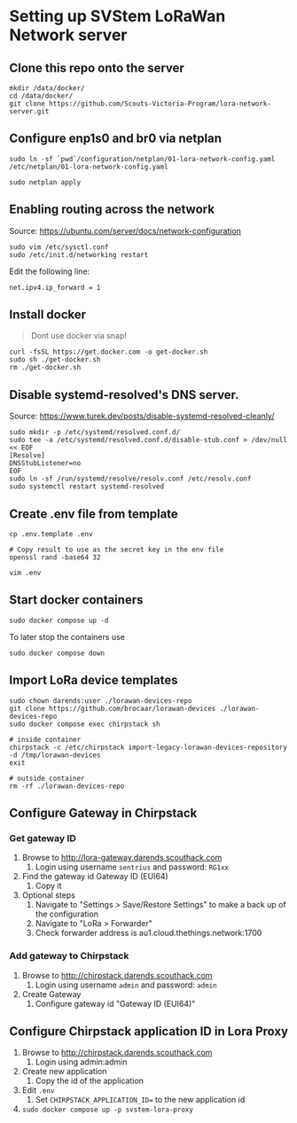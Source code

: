 # Setting up SVStem LoRaWan Network server

## Clone this repo onto the server

```
mkdir /data/docker/
cd /data/docker/
git clone https://github.com/Scouts-Victoria-Program/lora-network-server.git
```

## Configure enp1s0 and br0 via netplan

```
sudo ln -sf `pwd`/configuration/netplan/01-lora-network-config.yaml /etc/netplan/01-lora-network-config.yaml

sudo netplan apply
```

## Enabling routing across the network

Source: https://ubuntu.com/server/docs/network-configuration

```
sudo vim /etc/sysctl.conf
sudo /etc/init.d/networking restart
```

Edit the following line:

```
net.ipv4.ip_forward = 1
```

## Install docker

> Dont use docker via snap!

```
curl -fsSL https://get.docker.com -o get-docker.sh
sudo sh ./get-docker.sh
rm ./get-docker.sh
```

## Disable systemd-resolved's DNS server.

Source: https://www.turek.dev/posts/disable-systemd-resolved-cleanly/

```
sudo mkdir -p /etc/systemd/resolved.conf.d/
sudo tee -a /etc/systemd/resolved.conf.d/disable-stub.conf > /dev/null << EOF
[Resolve]
DNSStubListener=no
EOF
sudo ln -sf /run/systemd/resolve/resolv.conf /etc/resolv.conf
sudo systemctl restart systemd-resolved
```

## Create .env file from template

```
cp .env.template .env

# Copy result to use as the secret key in the env file
openssl rand -base64 32

vim .env
```

## Start docker containers

```
sudo docker compose up -d
```

To later stop the containers use

```
sudo docker compose down
```

## Import LoRa device templates

```
sudo chown darends:user ./lorawan-devices-repo
git clone https://github.com/brocaar/lorawan-devices ./lorawan-devices-repo
sudo docker compose exec chirpstack sh

# inside container
chirpstack -c /etc/chirpstack import-legacy-lorawan-devices-repository -d /tmp/lorawan-devices
exit

# outside container
rm -rf ./lorawan-devices-repo
```

## Configure Gateway in Chirpstack

### Get gateway ID

1. Browse to http://lora-gateway.darends.scouthack.com
   1. Login using username `sentrius` and password: `RG1xx`
1. Find the gateway id Gateway ID (EUI64)
   1. Copy it
1. Optional steps
   1. Navigate to "Settings > Save/Restore Settings" to make a back up of the configuration
   1. Navigate to "LoRa > Forwarder"
   1. Check forwarder address is au1.cloud.thethings.network:1700

### Add gateway to Chirpstack

1. Browse to http://chirpstack.darends.scouthack.com
   1. Login using username `admin` and password: `admin`
1. Create Gateway
   1. Configure gateway id "Gateway ID (EUI64)"

## Configure Chirpstack application ID in Lora Proxy

1. Browse to http://chirpstack.darends.scouthack.com
   1. Login using admin:admin
1. Create new application
   1. Copy the id of the application
1. Edit `.env`
   1. Set `CHIRPSTACK_APPLICATION_ID=` to the new application id
1. `sudo docker compose up -p svstem-lora-proxy`
